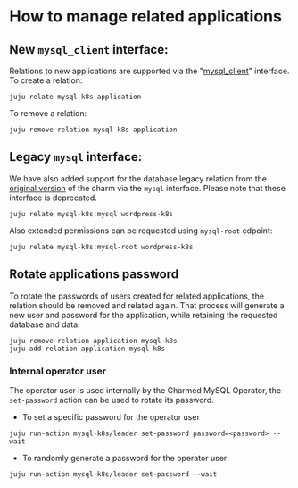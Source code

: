 # How to manage related applications

## New `mysql_client` interface:

Relations to new applications are supported via the "[mysql_client](https://github.com/canonical/charm-relation-interfaces/blob/main/interfaces/mysql_client/v0/README.md)" interface. To create a relation:

```shell
juju relate mysql-k8s application
```

To remove a relation:

```shell
juju remove-relation mysql-k8s application
```

## Legacy `mysql` interface:

We have also added support for the database legacy relation from the [original version](https://launchpad.net/TODO) of the charm via the `mysql` interface. Please note that these interface is deprecated.

 ```shell
juju relate mysql-k8s:mysql wordpress-k8s
```

Also extended permissions can be requested using `mysql-root` edpoint:
```shell
juju relate mysql-k8s:mysql-root wordpress-k8s
```


## Rotate applications password

To rotate the passwords of users created for related applications, the relation should be removed and related again. That process will generate a new user and password for the application, while retaining the requested database and data.

```shell
juju remove-relation application mysql-k8s
juju add-relation application mysql-k8s
```

### Internal operator user

The operator user is used internally by the Charmed MySQL Operator, the `set-password` action can be used to rotate its password.

* To set a specific password for the operator user

```shell
juju run-action mysql-k8s/leader set-password password=<password> --wait
```

* To randomly generate a password for the operator user

```shell
juju run-action mysql-k8s/leader set-password --wait
```
